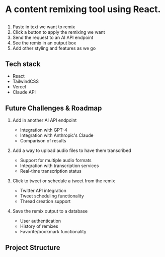 # A content remixing tool using React. 

## 

1. Paste in text we want to remix
2. Click a button to apply the remixing we want
3. Send the request to an AI API endpoint
4. See the remix in an output box
5. Add other styling and features as we go

## Tech stack

- React
- TailwindCSS
- Vercel
- Claude API

## Future Challenges & Roadmap

1. Add in another AI API endpoint
   - Integration with GPT-4
   - Integration with Anthropic's Claude
   - Comparison of results

2. Add a way to upload audio files to have them transcribed
   - Support for multiple audio formats
   - Integration with transcription services
   - Real-time transcription status

3. Click to tweet or schedule a tweet from the remix
   - Twitter API integration
   - Tweet scheduling functionality
   - Thread creation support

4. Save the remix output to a database
   - User authentication
   - History of remixes
   - Favorite/bookmark functionality

## Project Structure


